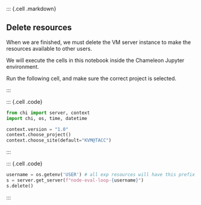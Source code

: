 
::: {.cell .markdown}

## Delete resources

When we are finished, we must delete the VM server instance to make the resources available to other users.

We will execute the cells in this notebook inside the Chameleon Jupyter environment.

Run the following cell, and make sure the correct project is selected. 

:::

::: {.cell .code}
```python
from chi import server, context
import chi, os, time, datetime

context.version = "1.0" 
context.choose_project()
context.choose_site(default="KVM@TACC")
```
:::


::: {.cell .code}
```python
username = os.getenv('USER') # all exp resources will have this prefix
s = server.get_server(f"node-eval-loop-{username}")
s.delete()
```
:::

